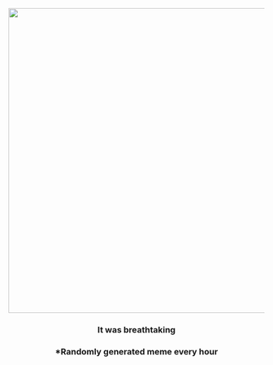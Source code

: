 <p align="center">
        <img src="https://i.redd.it/yqivsif3ixp91.jpg" width="600" height="600">
        </p>
        <h3 align="center">It was breathtaking</h3>
        <h3 align="center">*Randomly generated meme every hour</h3>
    